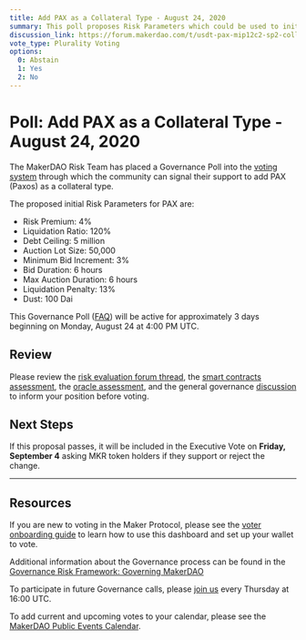 ```yaml
---
title: Add PAX as a Collateral Type - August 24, 2020
summary: This poll proposes Risk Parameters which could be used to initialize PAX as a new asset class.
discussion_link: https://forum.makerdao.com/t/usdt-pax-mip12c2-sp2-collateral-onboarding-risk-evaluation/3723
vote_type: Plurality Voting
options:
  0: Abstain
  1: Yes
  2: No
---
```


# Poll: Add PAX as a Collateral Type - August 24, 2020

The MakerDAO Risk Team has placed a Governance Poll into the [voting system](https://vote.makerdao.com/polling) through which the community can signal their support to add PAX (Paxos) as a collateral type.

The proposed initial Risk Parameters for PAX are:

- Risk Premium: 4%
- Liquidation Ratio: 120%
- Debt Ceiling: 5 million
- Auction Lot Size: 50,000
- Minimum Bid Increment: 3%
- Bid Duration: 6 hours
- Max Auction Duration: 6 hours
- Liquidation Penalty: 13%
- Dust: 100 Dai

This Governance Poll ([FAQ](https://community-development.makerdao.com/makerdao-mcd-faqs/faqs#governance)) will be active for approximately 3 days beginning on Monday, August 24 at 4:00 PM UTC.

## Review

Please review the [risk evaluation forum thread](https://forum.makerdao.com/t/usdt-pax-mip12c2-sp2-collateral-onboarding-risk-evaluation/3723), the [smart contracts assessment](https://forum.makerdao.com/t/paxusd-erc20-token-smart-contract-technical-assessment/3461), the [oracle assessment](https://forum.makerdao.com/t/mip10c3-sp7-proposal-paxusd-oracle-collateral-onboarding-oracle-assessment/3556), and the general governance [discussion](https://forum.makerdao.com/c/governance) to inform your position before voting.

## Next Steps

If this proposal passes, it will be included in the Executive Vote on **Friday, September 4** asking MKR token holders if they support or reject the change.

---

## Resources

If you are new to voting in the Maker Protocol, please see the [voter onboarding guide](https://community-development.makerdao.com/onboarding/voter-onboarding) to learn how to use this dashboard and set up your wallet to vote.

Additional information about the Governance process can be found in the [Governance Risk Framework: Governing MakerDAO](https://community-development.makerdao.com/governance/governance-risk-framework)

To participate in future Governance calls, please [join us](https://community-development.makerdao.com/governance/governance-and-risk-meetings) every Thursday at 16:00 UTC.

To add current and upcoming votes to your calendar, please see the [MakerDAO Public Events Calendar](https://calendar.google.com/calendar/embed?src=makerdao.com_3efhm2ghipksegl009ktniomdk%40group.calendar.google.com&ctz=America%2FLos_Angeles).
